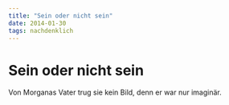 ```yaml
---
title: "Sein oder nicht sein"
date: 2014-01-30
tags: nachdenklich
---
```

# Sein oder nicht sein

Von Morganas Vater trug sie kein Bild, denn er war nur imaginär.
